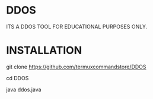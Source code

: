 # DDOS 
ITS A DDOS TOOL FOR EDUCATIONAL PURPOSES ONLY.

# INSTALLATION

git clone https://github.com/termuxcommandstore/DDOS

cd DDOS

java ddos.java
